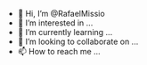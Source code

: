 - 👋 Hi, I’m @RafaelMissio
- 👀 I’m interested in ...
- 🌱 I’m currently learning ...
- 💞️ I’m looking to collaborate on ...
- 📫 How to reach me ...

<!---
RafaelMissio/RafaelMissio is a ✨ special ✨ repository because its `README.md` (this file) appears on your GitHub profile.
You can click the Preview link to take a look at your changes.
--->
